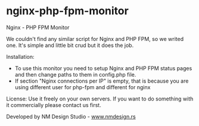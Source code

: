 nginx-php-fpm-monitor
=====================

Nginx - PHP FPM Monitor

We couldn't find any similar script for Nginx and PHP FPM, so we writed one. It's simple and little bit crud but it does the job.

Installation:
- To use this monitor you need to setup Nginx and PHP FPM status pages and then change paths to them in config.php file.
- If section "Nginx connections per IP" is empty, that is because you are using different user for php-fpm and different for nginx 

License:
Use it freely on your own servers. If you want to do something with it commercially please contact us first.

Developed by NM Design Studio - www.nmdesign.rs

